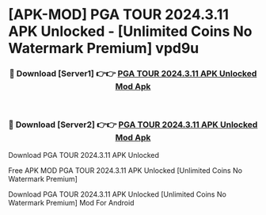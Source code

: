 # [APK-MOD] PGA TOUR 2024.3.11 APK Unlocked - [Unlimited Coins No Watermark Premium] vpd9u



<div align="center">
<h3>🔴 Download [Server1] 👉👉 <a href="https://momento.my/?title=PGA_TOUR_2024.3.11_APK_Unlocked">PGA TOUR 2024.3.11 APK Unlocked Mod Apk</a></h3><br>

<h3>🔴 Download [Server2] 👉👉 <a href="https://momento.my/?title=PGA_TOUR_2024.3.11_APK_Unlocked">PGA TOUR 2024.3.11 APK Unlocked Mod Apk</a></h3>
</div>



Download PGA TOUR 2024.3.11 APK Unlocked 

Free APK MOD PGA TOUR 2024.3.11 APK Unlocked [Unlimited Coins No Watermark Premium]

Download PGA TOUR 2024.3.11 APK Unlocked [Unlimited Coins No Watermark Premium] Mod For Android
